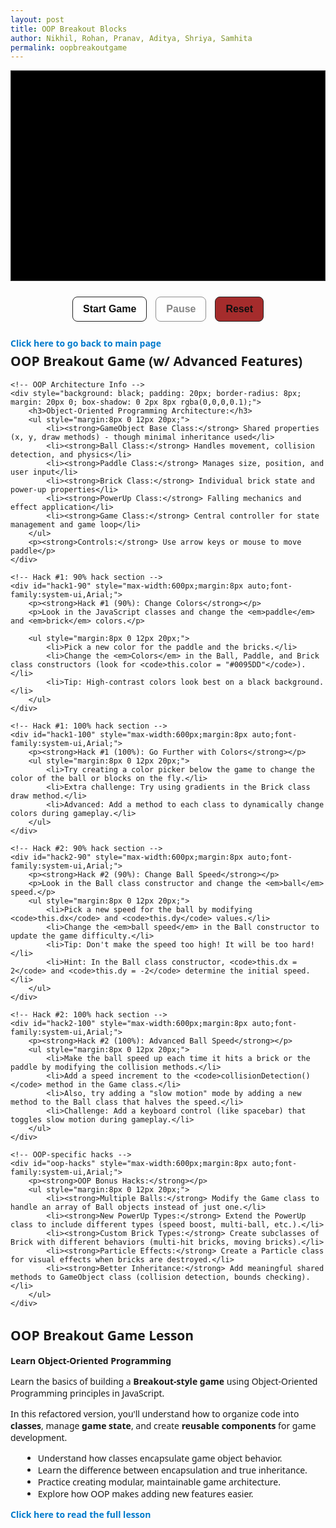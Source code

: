 ```yaml
---
layout: post 
title: OOP Breakout Blocks
author: Nikhil, Rohan, Pranav, Aditya, Shriya, Samhita
permalink: oopbreakoutgame
---
```


<style>
  canvas {
    background: #000;
    display: block;
    margin: 0 auto;
    border: 1px solid #333;
  }
  
  button:disabled {
    opacity: 0.5;
    cursor: not-allowed;
  }
  
  button:hover:not(:disabled) {
    background: #f0f0f0;
  }

  .title {
    margin-top: 5px !important;
  }

  .back-button {
    margin-bottom: 5px !important;
  }
</style>

<canvas id="gameCanvas" width="600" height="400"></canvas>

<div class="controls" style="text-align: center; margin: 20px 0;">
    <button id="startBtn" style="margin: 5px; padding: 10px 16px; font-size: 16px; font-weight: 600; border: 1px solid #222; background: #fff; cursor: pointer; border-radius: 8px; color: #111;">Start Game</button>
    <button id="pauseBtn" disabled style="margin: 5px; padding: 10px 16px; font-size: 16px; font-weight: 600; border: 1px solid #222; background: #fff; cursor: pointer; border-radius: 8px; color: #111;">Pause</button>
    <button id="resetBtn" style="margin: 5px; padding: 10px 16px; font-size: 16px; font-weight: 600; border: 1px solid #222; background: #a52c2cff; cursor: pointer; border-radius: 8px; color: #111;">Reset</button>
    <button id="nextLevelBtn" style="display:none;margin:10px auto 0;padding:10px 16px;font-family:system-ui,Arial;font-size:16px;font-weight:600;border:1px solid #222;background:#fff;cursor:pointer;border-radius:8px;color:#111 !important;">Next Level ▶</button>
</div>

<!-- Hack Challenges Section -->
<div id="hack1" style="max-width:600px;margin:8px auto;font-family:system-ui,Arial;">
    <p class="back-button"><a href="{{site.baseurl}}/hacks" style="text-decoration:none;color:#007acc;font-weight:bold;">Click here to go back to main page</a></p>
    <h2 class="title">OOP Breakout Game (w/ Advanced Features)</h2>
    
    <!-- OOP Architecture Info -->
    <div style="background: black; padding: 20px; border-radius: 8px; margin: 20px 0; box-shadow: 0 2px 8px rgba(0,0,0,0.1);">
        <h3>Object-Oriented Programming Architecture:</h3>
        <ul style="margin:8px 0 12px 20px;">
            <li><strong>GameObject Base Class:</strong> Shared properties (x, y, draw methods) - though minimal inheritance used</li>
            <li><strong>Ball Class:</strong> Handles movement, collision detection, and physics</li>
            <li><strong>Paddle Class:</strong> Manages size, position, and user input</li>
            <li><strong>Brick Class:</strong> Individual brick state and power-up properties</li>
            <li><strong>PowerUp Class:</strong> Falling mechanics and effect application</li>
            <li><strong>Game Class:</strong> Central controller for state management and game loop</li>
        </ul>
        <p><strong>Controls:</strong> Use arrow keys or mouse to move paddle</p>
    </div>

    <!-- Hack #1: 90% hack section -->
    <div id="hack1-90" style="max-width:600px;margin:8px auto;font-family:system-ui,Arial;">
        <p><strong>Hack #1 (90%): Change Colors</strong></p>
        <p>Look in the JavaScript classes and change the <em>paddle</em> and <em>brick</em> colors.</p>
        
        <ul style="margin:8px 0 12px 20px;">
            <li>Pick a new color for the paddle and the bricks.</li>
            <li>Change the <em>Colors</em> in the Ball, Paddle, and Brick class constructors (look for <code>this.color = "#0095DD"</code>).</li>
            <li>Tip: High-contrast colors look best on a black background.</li>
        </ul>
    </div>

    <!-- Hack #1: 100% hack section -->
    <div id="hack1-100" style="max-width:600px;margin:8px auto;font-family:system-ui,Arial;">
        <p><strong>Hack #1 (100%): Go Further with Colors</strong></p>
        <ul style="margin:8px 0 12px 20px;">
            <li>Try creating a color picker below the game to change the color of the ball or blocks on the fly.</li>
            <li>Extra challenge: Try using gradients in the Brick class draw method.</li>
            <li>Advanced: Add a method to each class to dynamically change colors during gameplay.</li>
        </ul>
    </div>

    <!-- Hack #2: 90% hack section -->
    <div id="hack2-90" style="max-width:600px;margin:8px auto;font-family:system-ui,Arial;">
        <p><strong>Hack #2 (90%): Change Ball Speed</strong></p>
        <p>Look in the Ball class constructor and change the <em>ball</em> speed.</p>
        <ul style="margin:8px 0 12px 20px;">
            <li>Pick a new speed for the ball by modifying <code>this.dx</code> and <code>this.dy</code> values.</li>
            <li>Change the <em>ball speed</em> in the Ball constructor to update the game difficulty.</li>
            <li>Tip: Don't make the speed too high! It will be too hard!</li>
            <li>Hint: In the Ball class constructor, <code>this.dx = 2</code> and <code>this.dy = -2</code> determine the initial speed.</li>
        </ul>
    </div>

    <!-- Hack #2: 100% hack section -->
    <div id="hack2-100" style="max-width:600px;margin:8px auto;font-family:system-ui,Arial;">
        <p><strong>Hack #2 (100%): Advanced Ball Speed</strong></p>
        <ul style="margin:8px 0 12px 20px;">
            <li>Make the ball speed up each time it hits a brick or the paddle by modifying the collision methods.</li>
            <li>Add a speed increment to the <code>collisionDetection()</code> method in the Game class.</li>
            <li>Also, try adding a "slow motion" mode by adding a new method to the Ball class that halves the speed.</li>
            <li>Challenge: Add a keyboard control (like spacebar) that toggles slow motion during gameplay.</li>
        </ul>
    </div>

    <!-- OOP-specific hacks -->
    <div id="oop-hacks" style="max-width:600px;margin:8px auto;font-family:system-ui,Arial;">
        <p><strong>OOP Bonus Hacks:</strong></p>
        <ul style="margin:8px 0 12px 20px;">
            <li><strong>Multiple Balls:</strong> Modify the Game class to handle an array of Ball objects instead of just one.</li>
            <li><strong>New PowerUp Types:</strong> Extend the PowerUp class to include different types (speed boost, multi-ball, etc.).</li>
            <li><strong>Custom Brick Types:</strong> Create subclasses of Brick with different behaviors (multi-hit bricks, moving bricks).</li>
            <li><strong>Particle Effects:</strong> Create a Particle class for visual effects when bricks are destroyed.</li>
            <li><strong>Better Inheritance:</strong> Add meaningful shared methods to GameObject class (collision detection, bounds checking).</li>
        </ul>
    </div>
</div>

<div id="information" style="max-width:600px;margin:8px auto;font-family:system-ui,Arial;">
    <h2>OOP Breakout Game Lesson</h2>
    <p><strong>Learn Object-Oriented Programming</strong></p>
    <p>Learn the basics of building a <strong>Breakout-style game</strong> using Object-Oriented Programming principles in JavaScript.</p>
    <p>In this refactored version, you'll understand how to organize code into <strong>classes</strong>, manage <strong>game state</strong>, and create <strong>reusable components</strong> for game development.</p>
    <ul style="margin:8px 0 12px 20px;">
        <li>Understand how classes encapsulate game object behavior.</li>
        <li>Learn the difference between encapsulation and true inheritance.</li>
        <li>Practice creating modular, maintainable game architecture.</li>
        <li>Explore how OOP makes adding new features easier.</li>
    </ul>
    <p><a href="{{site.baseurl}}/oopbreakoutlesson" style="text-decoration:none;color:#007acc;font-weight:bold;">Click here to read the full lesson</a></p>
</div>

<script>
  // Base GameObject class - provides common functionality
  class GameObject {
      constructor(x, y) {
          this.x = x;
          this.y = y;
      }
      
      draw(ctx) {
          // Base draw method - to be overridden
      }
      
      update() {
          // Base update method - to be overridden
      }
  }

  // Ball class - handles ball physics and movement
  class Ball extends GameObject {
      constructor(x, y, radius = 8) {
          super(x, y);
          this.radius = radius;
          this.dx = 2;
          this.dy = -2;
          this.color = "#0095DD";
      }
      
      draw(ctx) {
          ctx.beginPath();
          ctx.arc(this.x, this.y, this.radius, 0, Math.PI * 2);
          ctx.fillStyle = this.color;
          ctx.fill();
          ctx.closePath();
      }
      
      update(canvasWidth, canvasHeight) {
          // Wall collision
          if (this.x + this.dx > canvasWidth - this.radius || this.x + this.dx < this.radius) {
              this.dx = -this.dx;
          }
          if (this.y + this.dy < this.radius) {
              this.dy = -this.dy;
          }
          
          this.x += this.dx;
          this.y += this.dy;
      }
      
      reset(canvasWidth, canvasHeight) {
          this.x = canvasWidth / 2;
          this.y = canvasHeight - 30;
          const speed = Math.hypot(this.dx, this.dy);
          const angle = (Math.PI / 6) + Math.random() * (Math.PI / 3);
          const sign = Math.random() < 0.5 ? -1 : 1;
          this.dx = sign * speed * Math.cos(angle);
          this.dy = -Math.abs(speed * Math.sin(angle));
      }
      
      speedUp(multiplier = 1.12) {
          const currentSpeed = Math.hypot(this.dx, this.dy) * multiplier;
          const theta = Math.atan2(this.dy, this.dx);
          this.dx = currentSpeed * Math.cos(theta);
          this.dy = currentSpeed * Math.sin(theta);
      }
      
      collidesWith(obj) {
          return (
              this.x > obj.x &&
              this.x < obj.x + obj.width &&
              this.y > obj.y &&
              this.y < obj.y + obj.height
          );
      }
      
      collidesWithPaddle(paddle) {
          return (
              this.y + this.dy > paddle.canvasHeight - paddle.height &&
              this.x > paddle.x &&
              this.x < paddle.x + paddle.width
          );
      }
  }

  // Paddle class - handles paddle movement and controls
  class Paddle extends GameObject {
      constructor(x, y, canvasWidth, canvasHeight) {
          super(x, y);
          this.canvasWidth = canvasWidth;
          this.canvasHeight = canvasHeight;
          this.baseWidth = 75;
          this.width = this.baseWidth;
          this.height = 10;
          this.color = "#0095DD";
          this.speed = 7;
          this.leftPressed = false;
          this.rightPressed = false;
      }
      
      draw(ctx) {
          ctx.beginPath();
          ctx.rect(this.x, this.canvasHeight - this.height, this.width, this.height);
          ctx.fillStyle = this.color;
          ctx.fill();
          ctx.closePath();
      }
      
      update() {
          if (this.rightPressed && this.x < this.canvasWidth - this.width) {
              this.x += this.speed;
          } else if (this.leftPressed && this.x > 0) {
              this.x -= this.speed;
          }
      }
      
      setPosition(x) {
          if (x > 0 && x < this.canvasWidth) {
              this.x = x - this.width / 2;
          }
      }
      
      reset() {
          this.x = (this.canvasWidth - this.width) / 2;
          this.width = this.baseWidth;
      }
      
      applyPowerUp(type) {
          if (type === "wide") {
              this.width = this.baseWidth + 40;
          }
      }
      
      resetPowerUp() {
          this.width = this.baseWidth;
      }
  }

  // Brick class - individual brick with power-up capability
  class Brick extends GameObject {
      constructor(x, y, width = 75, height = 20) {
          super(x, y);
          this.width = width;
          this.height = height;
          this.status = 1; // 1 = active, 0 = destroyed
          this.hasPowerUp = Math.random() < 0.3; // 30% chance
          this.color = this.hasPowerUp ? "gold" : "#0095DD";
      }
      
      draw(ctx) {
          if (this.status === 1) {
              ctx.beginPath();
              ctx.rect(this.x, this.y, this.width, this.height);
              
              if (this.hasPowerUp) {
                  ctx.fillStyle = this.color;
                  ctx.shadowColor = "orange";
                  ctx.shadowBlur = 10;
              } else {
                  ctx.fillStyle = this.color;
                  ctx.shadowBlur = 0;
              }
              
              ctx.fill();
              ctx.closePath();
          }
      }
      
      destroy() {
          this.status = 0;
      }
      
      isActive() {
          return this.status === 1;
      }
  }

  // PowerUp class - falling power-ups with effects
  class PowerUp extends GameObject {
      constructor(x, y) {
          super(x, y);
          this.size = 20;
          this.fallSpeed = 1.5;
          this.active = true;
          this.type = "wide"; // could be expanded for different types
      }
      
      draw(ctx) {
          if (this.active) {
              // Create gradient effect
              const gradient = ctx.createRadialGradient(
                  this.x, this.y, 5, this.x, this.y, this.size
              );
              gradient.addColorStop(0, "yellow");
              gradient.addColorStop(1, "red");
              
              ctx.beginPath();
              ctx.arc(this.x, this.y, this.size / 2, 0, Math.PI * 2);
              ctx.fillStyle = gradient;
              ctx.fill();
              ctx.closePath();
              
              // Draw "P" text
              ctx.fillStyle = "black";
              ctx.font = "bold 14px Arial";
              ctx.textAlign = "center";
              ctx.textBaseline = "middle";
              ctx.fillText("P", this.x, this.y);
          }
      }
      
      update(canvasHeight) {
          if (this.active) {
              this.y += this.fallSpeed;
              if (this.y > canvasHeight) {
                  this.active = false;
              }
          }
      }
      
      collidesWithPaddle(paddle) {
          return (
              this.active &&
              this.y + this.size / 2 >= paddle.canvasHeight - paddle.height &&
              this.x > paddle.x &&
              this.x < paddle.x + paddle.width
          );
      }
      
      collect() {
          this.active = false;
      }
  }

  // Main Game class - controls game state and orchestrates everything
  class Game {
      constructor(canvasId) {
          this.canvas = document.getElementById(canvasId);
          this.ctx = this.canvas.getContext("2d");
          this.width = this.canvas.width;
          this.height = this.canvas.height;
          
          // Game state
          this.score = 0;
          this.lives = 3;
          this.level = 1;
          this.paused = false;
          this.gameRunning = false;
          
          // Game objects
          this.ball = new Ball(this.width / 2, this.height - 30);
          this.paddle = new Paddle((this.width - 75) / 2, this.height - 10, this.width, this.height);
          this.bricks = [];
          this.powerUps = [];
          
          // Power-up state
          this.activePowerUp = null;
          this.powerUpTimer = 0;
          this.powerUpDuration = 5000; // 5 seconds
          
          // Brick configuration
          this.brickRows = 4;
          this.brickCols = 6;
          this.brickPadding = 10;
          this.brickOffsetTop = 30;
          this.brickOffsetLeft = 50;
          
          this.setupEventListeners();
          this.initBricks();
      }
      
      setupEventListeners() {
          // Keyboard controls
          document.addEventListener("keydown", (e) => {
              if (e.key === "Right" || e.key === "ArrowRight") {
                  this.paddle.rightPressed = true;
              } else if (e.key === "Left" || e.key === "ArrowLeft") {
                  this.paddle.leftPressed = true;
              }
          });
          
          document.addEventListener("keyup", (e) => {
              if (e.key === "Right" || e.key === "ArrowRight") {
                  this.paddle.rightPressed = false;
              } else if (e.key === "Left" || e.key === "ArrowLeft") {
                  this.paddle.leftPressed = false;
              }
          });
          
          // Mouse controls
          this.canvas.addEventListener("mousemove", (e) => {
              const relativeX = e.clientX - this.canvas.offsetLeft;
              this.paddle.setPosition(relativeX);
          });
          
          // Button controls
          document.getElementById("startBtn").addEventListener("click", () => this.start());
          document.getElementById("pauseBtn").addEventListener("click", () => this.togglePause());
          document.getElementById("resetBtn").addEventListener("click", () => this.reset());
          document.getElementById("nextLevelBtn").addEventListener("click", () => this.nextLevel());
      }
      
      initBricks() {
          this.bricks = [];
          for (let c = 0; c < this.brickCols; c++) {
              for (let r = 0; r < this.brickRows; r++) {
                  const x = c * (75 + this.brickPadding) + this.brickOffsetLeft;
                  const y = r * (20 + this.brickPadding) + this.brickOffsetTop;
                  this.bricks.push(new Brick(x, y));
              }
          }
      }
      
      start() {
          this.gameRunning = true;
          this.paused = false;
          document.getElementById("startBtn").disabled = true;
          document.getElementById("pauseBtn").disabled = false;
          this.gameLoop();
      }
      
      togglePause() {
          this.paused = !this.paused;
          document.getElementById("pauseBtn").textContent = this.paused ? "Resume" : "Pause";
          if (!this.paused) {
              this.gameLoop();
          }
      }
      
      reset() {
          this.score = 0;
          this.lives = 3;
          this.level = 1;
          this.brickRows = 4;
          this.paused = false;
          this.gameRunning = false;
          
          this.ball.reset(this.width, this.height);
          this.paddle.reset();
          this.powerUps = [];
          this.activePowerUp = null;
          
          this.initBricks();
          
          document.getElementById("startBtn").disabled = false;
          document.getElementById("pauseBtn").disabled = true;
          document.getElementById("pauseBtn").textContent = "Pause";
          document.getElementById("nextLevelBtn").style.display = "none";
          
          this.draw();
      }
      
      nextLevel() {
          this.level++;
          this.ball.speedUp(1.12);
          
          if (this.brickRows < 8) {
              this.brickRows++;
          }
          
          this.initBricks();
          this.ball.reset(this.width, this.height);
          this.paddle.reset();
          this.powerUps = [];
          this.activePowerUp = null;
          
          this.paused = false;
          document.getElementById("nextLevelBtn").style.display = "none";
          this.gameLoop();
      }
      
      collisionDetection() {
          for (let brick of this.bricks) {
              if (brick.isActive() && this.ball.collidesWith(brick)) {
                  this.ball.dy = -this.ball.dy;
                  brick.destroy();
                  this.score++;
                  
                  if (brick.hasPowerUp) {
                      this.powerUps.push(new PowerUp(brick.x + brick.width / 2, brick.y));
                  }
              }
          }
      }
      
      updatePowerUps() {
          for (let powerUp of this.powerUps) {
              powerUp.update(this.height);
              
              if (powerUp.collidesWithPaddle(this.paddle)) {
                  powerUp.collect();
                  this.paddle.applyPowerUp(powerUp.type);
                  this.activePowerUp = powerUp.type;
                  this.powerUpTimer = Date.now();
              }
          }
          
          // Check power-up timer
          if (this.activePowerUp) {
              const elapsed = Date.now() - this.powerUpTimer;
              if (elapsed > this.powerUpDuration) {
                  this.activePowerUp = null;
                  this.paddle.resetPowerUp();
              }
          }
          
          // Remove inactive power-ups
          this.powerUps = this.powerUps.filter(p => p.active);
      }
      
      checkWinCondition() {
          const activeBricks = this.bricks.filter(brick => brick.isActive()).length;
          if (activeBricks === 0) {
              this.paused = true;
              document.getElementById("nextLevelBtn").style.display = "block";
              return true;
          }
          return false;
      }
      
      checkBallCollision() {
          // Ball hits bottom
          if (this.ball.y + this.ball.dy > this.height - this.ball.radius) {
              if (this.ball.collidesWithPaddle(this.paddle)) {
                  this.ball.dy = -this.ball.dy;
              } else {
                  this.lives--;
                  if (this.lives === 0) {
                      this.gameOver();
                  } else {
                      this.ball.reset(this.width, this.height);
                      this.paddle.reset();
                  }
              }
          }
      }
      
      gameOver() {
          this.gameRunning = false;
          this.paused = true;
          alert(`GAME OVER! Final Score: ${this.score}`);
          this.reset();
      }
      
      drawUI() {
          // Score
          this.ctx.font = "16px Arial";
          this.ctx.fillStyle = "#0095DD";
          this.ctx.textAlign = "left";
          this.ctx.fillText("Score: " + this.score, 8, 20);
          
          // Lives  
          this.ctx.textAlign = "right";
          this.ctx.fillText("Lives: " + this.lives, this.width - 8, 20);
          
          // Level
          this.ctx.textAlign = "center";
          this.ctx.fillText("Level: " + this.level, this.width / 2, 20);
          
          // Power-up timer
          if (this.activePowerUp) {
              const elapsed = Date.now() - this.powerUpTimer;
              const remaining = Math.max(0, this.powerUpDuration - elapsed);
              const barHeight = 100;
              const barWidth = 10;
              const fillHeight = (remaining / this.powerUpDuration) * barHeight;
              
              this.ctx.fillStyle = "gray";
              this.ctx.fillRect(this.width - 20, 30, barWidth, barHeight);
              
              this.ctx.fillStyle = "lime";
              this.ctx.fillRect(
                  this.width - 20,
                  30 + (barHeight - fillHeight),
                  barWidth,
                  fillHeight
              );
              
              this.ctx.strokeStyle = "black";
              this.ctx.strokeRect(this.width - 20, 30, barWidth, barHeight);
          }
      }
      
      update() {
          if (this.paused || !this.gameRunning) return;
          
          this.ball.update(this.width, this.height);
          this.paddle.update();
          this.updatePowerUps();
          this.collisionDetection();
          this.checkBallCollision();
          
          if (this.checkWinCondition()) return;
      }
      
      draw() {
          // Clear canvas
          this.ctx.clearRect(0, 0, this.width, this.height);
          
          // Draw all game objects
          for (let brick of this.bricks) {
              brick.draw(this.ctx);
          }
          
          this.ball.draw(this.ctx);
          this.paddle.draw(this.ctx);
          
          for (let powerUp of this.powerUps) {
              powerUp.draw(this.ctx);
          }
          
          this.drawUI();
      }
      
      gameLoop() {
          if (this.paused || !this.gameRunning) return;
          
          this.update();
          this.draw();
          
          requestAnimationFrame(() => this.gameLoop());
      }
  }

  // Initialize the game
  const game = new Game("gameCanvas");
  
  // Initial draw
  game.draw();
</script>